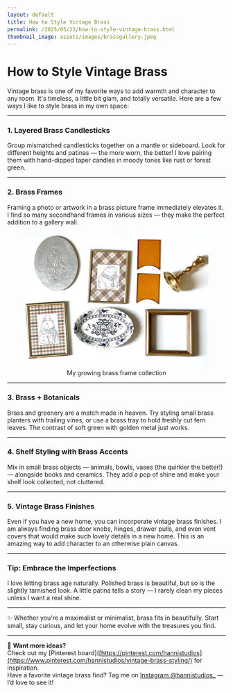 ```yaml
---
layout: default
title: How to Style Vintage Brass
permalink: /2025/05/23/how-to-style-vintage-brass.html
thumbnail_image: assets/images/brassgallery.jpeg
---
```


# How to Style Vintage Brass

Vintage brass is one of my favorite ways to add warmth and character to any room. It's timeless, a little bit glam, and totally versatile. Here are a few ways I like to style brass in my own space:

---

### 1. Layered Brass Candlesticks

Group mismatched candlesticks together on a mantle or sideboard. Look for different heights and patinas — the more worn, the better! I love pairing them with hand-dipped taper candles in moody tones like rust or forest green.

---

### 2. Brass Frames

Framing a photo or artwork in a brass picture frame immediately elevates it. I find so many secondhand frames in various sizes — they make the perfect addition to a gallery wall.

<figure style="text-align: center;">
  <img src="/assets/images/brassgallery.jpeg" alt="Gallery wall with brass frames" width="600">
  <figcaption>My growing brass frame collection</figcaption>
</figure>

---

### 3. Brass + Botanicals

Brass and greenery are a match made in heaven. Try styling small brass planters with trailing vines, or use a brass tray to hold freshly cut fern leaves. The contrast of soft green with golden metal just works.

---

### 4. Shelf Styling with Brass Accents

Mix in small brass objects — animals, bowls, vases (the quirkier the better!) — alongside books and ceramics. They add a pop of shine and make your shelf look collected, not cluttered.

---

### 5. Vintage Brass Finishes

Even if you have a new home, you can incorporate vintage brass finishes. I am always finding brass door knobs, hinges, drawer pulls, and even vent covers that would make such lovely details in a new home. This is an amazing way to add character to an otherwise plain canvas.

---

### Tip: Embrace the Imperfections

I love letting brass age naturally. Polished brass is beautiful, but so is the slightly tarnished look. A little patina tells a story — I rarely clean my pieces unless I want a real shine.

---

✨ Whether you're a maximalist or minimalist, brass fits in beautifully. Start small, stay curious, and let your home evolve with the treasures you find.

---

📌 **Want more ideas?**  
Check out my [Pinterest board]([https://pinterest.com/hannistudios](https://www.pinterest.com/hannistudios/vintage-brass-styling/) for inspiration.  
Have a favorite vintage brass find? Tag me on [Instagram @hannistudios_](https://instagram.com/hannistudios_) — I’d love to see it!
